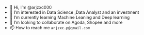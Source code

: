 - 👋 Hi, I’m @arjzxc000
- 👀 I’m interested in Data Science ,Data Analyst and an investment
- 🌱 I’m currently learning Machine Leaning and Deep learning
- 💞️ I’m looking to collaborate on Agoda, Shopee and more
- 📫 How to reach me `arjzxc.p@gmail.com`

<!---
arjzxc000/arjzxc000 is a ✨ special ✨ repository because its `README.md` (this file) appears on your GitHub profile.
You can click the Preview link to take a look at your changes.
--->
